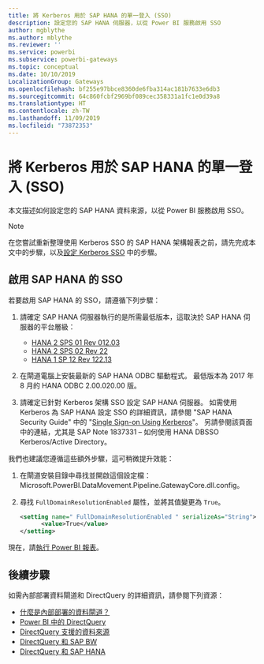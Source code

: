 ```yaml
---
title: 將 Kerberos 用於 SAP HANA 的單一登入 (SSO)
description: 設定您的 SAP HANA 伺服器，以從 Power BI 服務啟用 SSO
author: mgblythe
ms.author: mblythe
ms.reviewer: ''
ms.service: powerbi
ms.subservice: powerbi-gateways
ms.topic: conceptual
ms.date: 10/10/2019
LocalizationGroup: Gateways
ms.openlocfilehash: bf255e97bbce8360de6fba314ac181b7633e6db3
ms.sourcegitcommit: 64c860fcbf2969bf089cec358331a1fc1e0d39a8
ms.translationtype: HT
ms.contentlocale: zh-TW
ms.lasthandoff: 11/09/2019
ms.locfileid: "73872353"
---
```

# <a name="use-kerberos-for-single-sign-on-sso-to-sap-hana"></a>將 Kerberos 用於 SAP HANA 的單一登入 (SSO)

本文描述如何設定您的 SAP HANA 資料來源，以從 Power BI 服務啟用 SSO。

> [!NOTE]
> 在您嘗試重新整理使用 Kerberos SSO 的 SAP HANA 架構報表之前，請先完成本文中的步驟，以及[設定 Kerberos SSO](service-gateway-sso-kerberos.md) 中的步驟。

## <a name="enable-sso-for-sap-hana"></a>啟用 SAP HANA 的 SSO

若要啟用 SAP HANA 的 SSO，請遵循下列步驟：

1. 請確定 SAP HANA 伺服器執行的是所需最低版本，這取決於 SAP HANA 伺服器的平台層級：
   - [HANA 2 SPS 01 Rev 012.03](https://launchpad.support.sap.com/#/notes/2557386)
   - [HANA 2 SPS 02 Rev 22](https://launchpad.support.sap.com/#/notes/2547324)
   - [HANA 1 SP 12 Rev 122.13](https://launchpad.support.sap.com/#/notes/2528439)

2. 在閘道電腦上安裝最新的 SAP HANA ODBC 驅動程式。 最低版本為 2017 年 8 月的 HANA ODBC 2.00.020.00 版。

3. 請確定已針對 Kerberos 架構 SSO 設定 SAP HANA 伺服器。 如需使用 Kerberos 為 SAP HANA 設定 SSO 的詳細資訊，請參閱 "SAP HANA Security Guide" 中的 "[Single Sign-on Using Kerberos](https://help.sap.com/viewer/b3ee5778bc2e4a089d3299b82ec762a7/2.0.03/1885fad82df943c2a1974f5da0eed66d.html)"。 另請參閱該頁面中的連結，尤其是 SAP Note 1837331 – 如何使用 HANA DBSSO Kerberos/Active Directory。

我們也建議您遵循這些額外步驟，這可稍微提升效能：

1. 在閘道安裝目錄中尋找並開啟這個設定檔：Microsoft.PowerBI.DataMovement.Pipeline.GatewayCore.dll.config。

2. 尋找 `FullDomainResolutionEnabled` 屬性，並將其值變更為 `True`。

    ```xml
    <setting name=" FullDomainResolutionEnabled " serializeAs="String">
          <value>True</value>
    </setting>
    ```

現在，請[執行 Power BI 報表](service-gateway-sso-kerberos.md#run-a-power-bi-report)。

## <a name="next-steps"></a>後續步驟

如需內部部署資料閘道和 DirectQuery 的詳細資訊，請參閱下列資源：

* [什麼是內部部署的資料閘道？](/data-integration/gateway/service-gateway-onprem)
* [Power BI 中的 DirectQuery](desktop-directquery-about.md)
* [DirectQuery 支援的資料來源](desktop-directquery-data-sources.md)
* [DirectQuery 和 SAP BW](desktop-directquery-sap-bw.md)
* [DirectQuery 和 SAP HANA](desktop-directquery-sap-hana.md)
